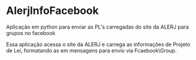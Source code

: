 # AlerjInfoFacebook
Aplicação em python para enviar as PL's carregadas do site da ALERJ para grupos no facebook

Essa aplicação acessa o site da ALERJ e carrega as informações de Projeto de Lei, formatando as em mensagens para envio via Fcaebook\Group.
